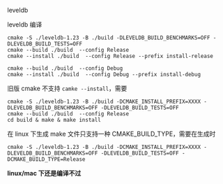 leveldb

leveldb 编译

```
cmake -S ./leveldb-1.23 -B ./build -DLEVELDB_BUILD_BENCHMARKS=OFF -DLEVELDB_BUILD_TESTS=OFF
cmake --build ./build  --config Release
cmake --install ./build  --config Release --prefix install-release

cmake --build ./build  --config Debug
cmake --install ./build  --config Debug --prefix install-debug
```

旧版 cmake 不支持 `camke --install`，需要
```
cmake -S ./leveldb-1.23 -B ./build -DCMAKE_INSTALL_PREFIX=XXXX -DLEVELDB_BUILD_BENCHMARKS=OFF -DLEVELDB_BUILD_TESTS=OFF
cmake --build ./build  --config Release
cd build & make & make install
```

在 linux 下生成 make 文件只支持一种 CMAKE_BUILD_TYPE，需要在生成时 
```
cmake -S ./leveldb-1.23 -B ./build -DCMAKE_INSTALL_PREFIX=XXXX -DLEVELDB_BUILD_BENCHMARKS=OFF -DLEVELDB_BUILD_TESTS=OFF -DCMAKE_BUILD_TYPE=Release
```

**linux/mac 下还是编译不过**